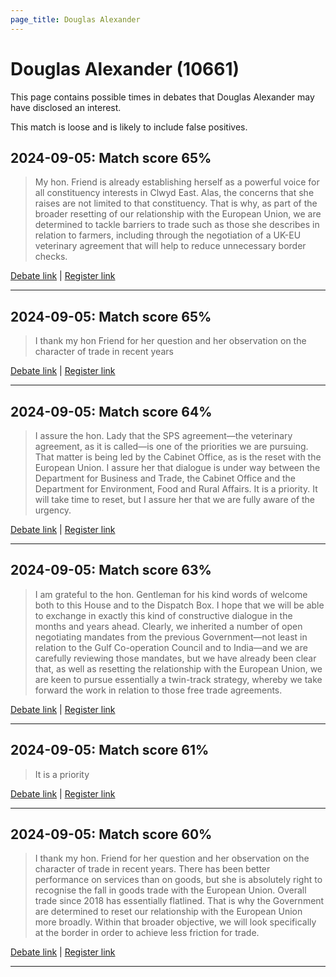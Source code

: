 ```yaml
---
page_title: Douglas Alexander
---
```


# Douglas Alexander  (10661)

This page contains possible times in debates that Douglas Alexander may have disclosed an interest.

This match is loose and is likely to include false positives. 



## 2024-09-05: Match score 65%

>My hon. Friend is already establishing herself as a powerful voice for all constituency interests in Clwyd East. Alas, the concerns that she raises are not limited to that constituency. That is why, as part of the broader resetting of our relationship with the European Union, we are determined to tackle barriers to trade such as those she describes in relation to farmers, including through the negotiation of a UK-EU veterinary agreement that will help to reduce unnecessary border checks.

[Debate link](https://www.theyworkforyou.com/debates/?id=2024-09-05b.410.4) | [Register link](https://www.theyworkforyou.com/mp/10661/register)


---



## 2024-09-05: Match score 65%

>I thank my hon Friend for her question and her observation on the character of trade in recent years

[Debate link](https://www.theyworkforyou.com/debates/?id=2024-09-05b.410.2) | [Register link](https://www.theyworkforyou.com/mp/10661/register)


---



## 2024-09-05: Match score 64%

>I assure the hon. Lady that the SPS agreement—the veterinary agreement, as it is called—is one of the priorities we are pursuing. That matter is being led by the Cabinet Office, as is the reset with the European Union. I assure her that dialogue is under way between the Department for Business and Trade, the Cabinet Office and the Department for Environment, Food and Rural Affairs. It is a priority. It will take time to reset, but I assure her that we are fully aware of the urgency.

[Debate link](https://www.theyworkforyou.com/debates/?id=2024-09-05b.417.4) | [Register link](https://www.theyworkforyou.com/mp/10661/register)


---



## 2024-09-05: Match score 63%

>I am grateful to the hon. Gentleman for his kind words of welcome both to this House and to the Dispatch Box. I hope that we will be able to exchange in exactly this kind of constructive dialogue in the months and years ahead. Clearly, we inherited a number of open negotiating mandates from the previous Government—not least in relation to the Gulf Co-operation Council and to India—and we are carefully reviewing those mandates, but we have already been clear that, as well as resetting the relationship with the European Union, we are keen to pursue essentially a twin-track strategy, whereby we take forward the work in relation to those free trade agreements.

[Debate link](https://www.theyworkforyou.com/debates/?id=2024-09-05b.411.0) | [Register link](https://www.theyworkforyou.com/mp/10661/register)


---



## 2024-09-05: Match score 61%

>It is a priority

[Debate link](https://www.theyworkforyou.com/debates/?id=2024-09-05b.417.4) | [Register link](https://www.theyworkforyou.com/mp/10661/register)


---



## 2024-09-05: Match score 60%

>I thank my hon. Friend for her question and her observation on the character of trade in recent years. There has been better performance on services than on goods, but she is absolutely right to recognise the fall in goods trade with the European Union. Overall trade since 2018 has essentially flatlined. That is why the Government are determined to reset our relationship with the European Union more broadly. Within that broader objective, we will look specifically at the border in order to achieve less friction for trade.

[Debate link](https://www.theyworkforyou.com/debates/?id=2024-09-05b.410.2) | [Register link](https://www.theyworkforyou.com/mp/10661/register)


---

